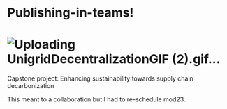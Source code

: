 # Publishing-in-teams!
# ![Uploading UnigridDecentralizationGIF (2).gif…]()

Capstone project: Enhancing sustainability towards supply chain decarbonization

This meant to a collaboration but I had to re-schedule mod23.
